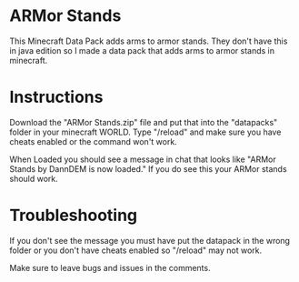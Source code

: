# ARMor Stands
This Minecraft Data Pack adds arms to armor stands.
They don't have this in java edition so I made a data pack that adds arms to armor stands in minecraft.
# Instructions
Download the "ARMor Stands.zip" file and put that into the "datapacks" folder in your minecraft WORLD.
Type "/reload" and make sure you have cheats enabled or the command won't work.

When Loaded you should see a message in chat that looks like "ARMor Stands by DannDEM is now loaded."
If you do see this your ARMor stands should work.
# Troubleshooting
If you don't see the message you must have put the datapack in the wrong folder or you don't have cheats enabled so "/reload" may not work.

Make sure to leave bugs and issues in the comments.

